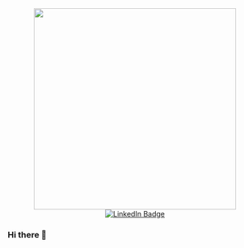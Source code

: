 
<div id="header" align="center">
<img src="https://media.giphy.com/media/axnFGXT6MzvgY/giphy.gif" width="400"/>
</div>
<div id="badges" align="center">
  <a href="https://www.linkedin.com/in/harsh-sharma-9912a21a2/">
    <img src="https://img.shields.io/badge/LinkedIn-blue?style=for-the-badge&logo=linkedin&logoColor=white" alt="LinkedIn Badge"/>
  </a>
</div>


### Hi there 👋

<!--
**shivaay108/shivaay108** is a ✨ _special_ ✨ repository because its `README.md` (this file) appears on your GitHub profile.

Here are some ideas to get you started:

- 🔭 I’m currently working on Malware Analysis and Penetration Testing 
- 🌱 I’m currently learning concepts of Cyber Security
- 👯 I’m looking to collaborate on my discord at https://discord.gg/uWcVbP7g
- 💬 Ask me about Penetration Testing, Malware Analysis.
- 📫 How to reach me: shivaay4339@gmail.com
- 😄 Pronouns: Him
- ⚡ Fun fact: I love linux /0\
-->
